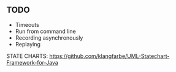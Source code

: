 ## TODO

* Timeouts
* Run from command line
* Recording asynchronously
* Replaying

STATE CHARTS: https://github.com/klangfarbe/UML-Statechart-Framework-for-Java